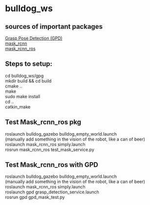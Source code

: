 # bulldog_ws
## sources of important packages
[Grasp Pose Detection (GPD)](https://github.com/atenpas/gpd)  
[mask_rcnn](https://github.com/matterport/Mask_RCNN)  
[mask_rcnn_ros](https://github.com/qixuxiang/mask_rcnn_ros)
## Steps to setup:  
cd bulldog_ws/gpg   
mkdir build && cd build  
cmake ..  
make  
sudo make install  
cd ..  
catkin_make  
## Test Mask_rcnn_ros pkg
roslaunch bulldog_gazebo bulldog_empty_world.launch  
(manually add something in the vision of the robot, like a can of beer)  
roslaunch mask_rcnn_ros simply.launch  
rosrun mask_rcnn_ros test_mask_service.py  
## Test Mask_rcnn_ros with GPD
roslaunch bulldog_gazebo bulldog_empty_world.launch  
(manually add something in the vision of the robot, like a can of beer)  
roslaunch mask_rcnn_ros simply.launch  
roslaunch gpd grasp_detection_service.launch  
rosrun gpd gpd_mask_test.py  
